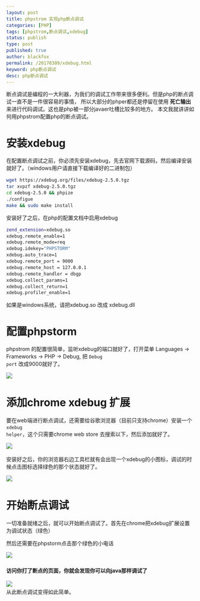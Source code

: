 ```yaml
---
layout: post
title: phpstrom 实现php断点调试
categories: [PHP]
tags: [phpstrom,断点调试,xdebug]
status: publish
type: post
published: true
author: blackfox
permalink: /20170309/xdebug.html
keyword: php断点调试
desc: php断点调试
---
```


断点调试是编程的一大利器，为我们的调试工作带来很多便利。但是php的断点调试一直不是一件很容易的事情，
所以大部分的phper都还是停留在使用 <strong>死亡输出</strong> 来进行代码调试。这也是php被一部分javaer吐槽比较多的地方。
本文我就讲讲如何用phpstrom配置php的断点调试。

安装xdebug
=====
在配置断点调试之前，你必须先安装xdebug，先去官网下载源码，然后编译安装就好了。（windows用户请直接下载编译好的二进制包）

```bash
wget https://xdebug.org/files/xdebug-2.5.0.tgz
tar xvpzf xdebug-2.5.0.tgz
cd xdebug-2.5.0 && phpize
./configue 
make && sudo make install
```
安装好了之后，在php的配置文档中启用xdebug

```bash
zend_extension=xdebug.so
xdebug.remote_enable=1
xdebug.remote_mode=req
xdebug.idekey="PHPSTORM"
xdebug.auto_trace=1
xdebug.remote_port = 9000
xdebug.remote_host = 127.0.0.1
xdebug.remote_handler = dbgp
xdebug.collect_params=1
xdebug.collect_return=1
xdebug.profiler_enable=1
```
如果是windows系统，请把xdebug.so 改成 xdebug.dll

配置phpstorm
=====
phpstrom 的配置很简单，监听xdebug的端口就好了，打开菜单 Languages -> Frameworks -> PHP -> Debug, 把 <code class="scode">Debug port</code> 改成9000就好了。

<img class="img-view" data-src="/images/2017/03/xdebug-phpstorm.png" src="/images/1px.png" />

添加chrome xdebug 扩展
======
要在web端进行断点调试，还需要给谷歌浏览器（目前只支持chrome）安装一个<code class="scode">xdebug helper</code>，这个只需要chrome web store 去搜索以下，然后添加就好了。

<img class="img-view" data-src="/images/2017/03/xdebug-01.png"  src="/images/1px.png" />

安装好之后，你的浏览器右边工具栏就有会出现一个xdebug的小图标，调试的时候点击图标选择绿色的那个状态就好了。

<img class="img-view" data-src="/images/2017/03/xdebug-02.png"  src="/images/1px.png" />

开始断点调试
====
一切准备就绪之后，就可以开始断点调试了。首先在chrome把xdebug扩展设置为调试状态（绿色）

然后还需要在phpstorm点击那个绿色的小电话

<img class="img-view" data-src="/images/2017/03/xdebug-03.png"  src="/images/1px.png" />

#### 访问你打了断点的页面，你就会发现你可以向java那样调试了

<img class="img-view" data-src="/images/2017/03/xdebug-04.png"  src="/images/1px.png" />

<br />
从此断点调试变得如此简单。

